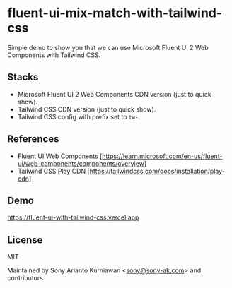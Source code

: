 # fluent-ui-mix-match-with-tailwind-css
Simple demo to show you that we can use Microsoft Fluent UI 2 Web Components with Tailwind CSS.

## Stacks
- Microsoft Fluent UI 2 Web Components CDN version (just to quick show).
- Tailwind CSS CDN version (just to quick show).
- Tailwind CSS config with prefix set to `tw-`.

## References
- Fluent UI Web Components [https://learn.microsoft.com/en-us/fluent-ui/web-components/components/overview]
- Tailwind CSS Play CDN [https://tailwindcss.com/docs/installation/play-cdn]

## Demo

https://fluent-ui-with-tailwind-css.vercel.app

## License

MIT

Maintained by Sony Arianto Kurniawan <<sony@sony-ak.com>> and contributors.
